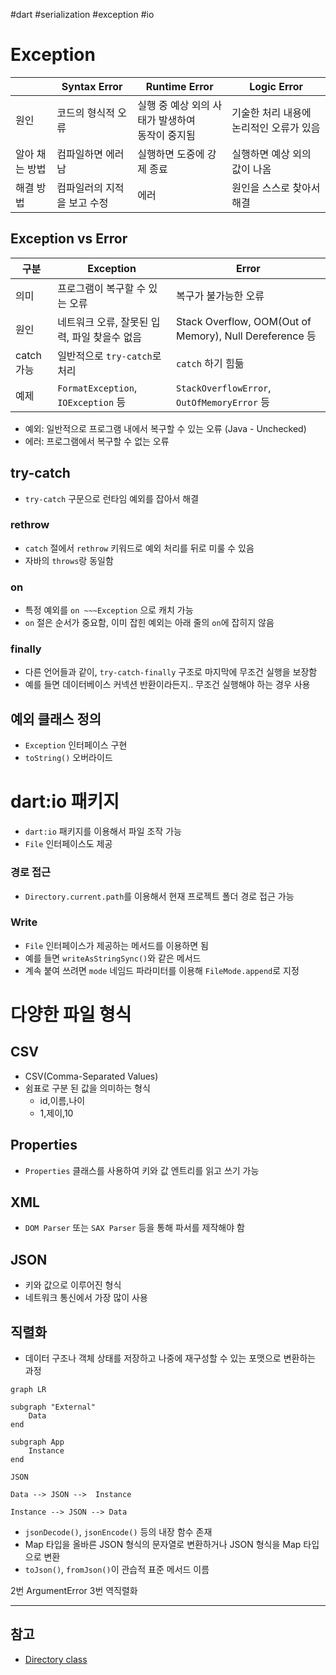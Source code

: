 #dart #serialization #exception #io 

# Exception

|          | Syntax Error    | Runtime Error                  | Logic Error            |
| -------- | --------------- | ------------------------------ | ---------------------- |
| 원인       | 코드의 형식적 오류      | 실행 중 예상 외의 사태가 발생하여<br>동작이 중지됨 | 기술한 처리 내용에 논리적인 오류가 있음 |
| 알아 채는 방법 | 컴파일하면 에러남       | 실행하면 도중에 강제 종료                 | 실행하면 예상 외의 값이 나옴       |
| 해결 방법    | 컴파일러의 지적을 보고 수정 | 에러                             | 원인을 스스로 찾아서 해결         |
## Exception vs Error

| 구분       | Exception                          | Error                                                  |
| -------- | ---------------------------------- | ------------------------------------------------------ |
| 의미       | 프로그램이 복구할 수 있는 오류                  | 복구가 불가능한 오류                                            |
| 원인       | 네트워크 오류, 잘못된 입력, 파일 찾을수 없음         | Stack Overflow, OOM(Out of Memory), Null Dereference 등 |
| catch 가능 | 일반적으로 `try-catch`로 처리              | `catch` 하기 힘듦                                          |
| 예제       | `FormatException`, `IOException` 등 | `StackOverflowError`, `OutOfMemoryError` 등             |
- 예외: 일반적으로 프로그램 내에서 복구할 수 있는 오류 (Java - Unchecked)
- 에러: 프로그램에서 복구할 수 없는 오류

## try-catch
- `try-catch` 구문으로 런타임 예외를 잡아서 해결

### rethrow
- `catch` 절에서 `rethrow` 키워드로 예외 처리를 뒤로 미룰 수 있음
- 자바의 `throws`랑 동일함

### on
- 특정 예외를 `on ~~~Exception` 으로 캐치 가능
- `on` 절은 순서가 중요함, 이미 잡힌 예외는 아래 줄의 `on`에 잡히지 않음

### finally 
- 다른 언어들과 같이, `try-catch-finally` 구조로 마지막에 무조건 실행을 보장함
- 예를 들면 데이터베이스 커넥션 반환이라든지.. 무조건 실행해야 하는 경우 사용

## 예외 클래스 정의
- `Exception` 인터페이스 구현
- `toString()` 오버라이드

# dart:io 패키지
- `dart:io` 패키지를 이용해서 파일 조작 가능
- `File` 인터페이스도 제공

### 경로 접근
- `Directory.current.path`를 이용해서 현재 프로젝트 폴더 경로 접근 가능

### Write
- `File` 인터페이스가 제공하는 메서드를 이용하면 됨
- 예를 들면 `writeAsStringSync()`와 같은 메서드
- 계속 붙여 쓰려면 `mode` 네임드 파라미터를 이용해 `FileMode.append`로 지정

# 다양한 파일 형식
## CSV
- CSV(Comma-Separated Values)
- 쉼표로 구분 된 값을 의미하는 형식
	- id,이름,나이
	- 1,제이,10

## Properties
- `Properties` 클래스를 사용하여 키와 값 엔트리를 읽고 쓰기 가능

## XML
- `DOM Parser` 또는 `SAX Parser` 등을 통해 파서를 제작해야 함

## JSON
- 키와 값으로 이루어진 형식
- 네트워크 통신에서 가장 많이 사용

## 직렬화
- 데이터 구조나 객체 상태를 저장하고 나중에 재구성할 수 있는 포맷으로 변환하는 과정

```mermaid
graph LR

subgraph "External"
	Data
end

subgraph App
	Instance
end

JSON

Data --> JSON -->  Instance

Instance --> JSON --> Data 
```

- `jsonDecode()`, `jsonEncode()` 등의 내장 함수 존재
- Map 타입을 올바른 JSON 형식의 문자열로 변환하거나 JSON 형식을 Map 타입으로 변환
- `toJson()`, `fromJson()`이 관습적 표준 메서드 이름


2번 ArgumentError
3번 역직렬화


---
## 참고
- [Directory class](https://api.dart.dev/dart-io/Directory-class.html)